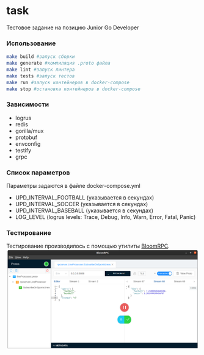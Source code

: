 # task
Тестовое задание на позицию Junior Go Developer

### Использование
```sh
make build #запуск сборки
make generate #компиляция .proto файла 
make lint #запуск линтера
make tests #запуск тестов
make run #запуск контейнеров в docker-compose
make stop #остановка контейнеров в docker-compose
```

### Зависимости
* logrus
* redis
* gorilla/mux
* protobuf
* envconfig
* testify
* grpc

### Список параметров
Параметры задаются в файле docker-compose.yml
* UPD_INTERVAL_FOOTBALL (указывается в секундах)
* UPD_INTERVAL_SOCCER (указывается в секундах)
* UPD_INTERVAL_BASEBALL (указывается в секундах)
* LOG_LEVEL (logrus levels: Trace, Debug, Info, Warn, Error, Fatal, Panic)

### Тестирование
Тестирование производилось с помощью утилиты [BloomRPC](https://github.com/uw-labs/bloomrpc).
![](./test.png)
